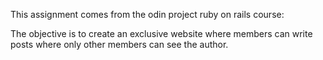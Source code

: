 This assignment comes from the odin project ruby on rails course:

The objective is to create an exclusive website where members can write posts where only other members can see the author.
